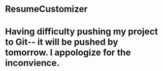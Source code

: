 # ResumeCustomizer

# Having difficulty pushing my project to Git-- it will be pushed by tomorrow. I appologize for the inconvience.

